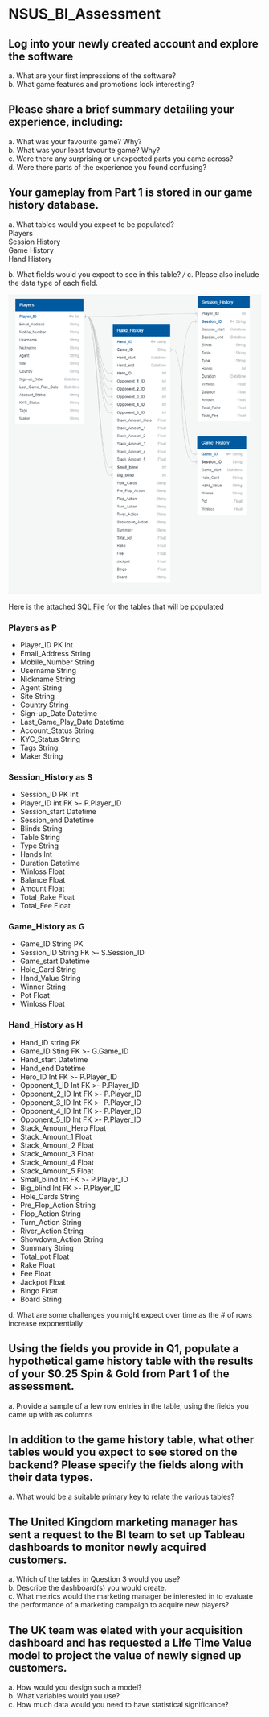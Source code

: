 # NSUS_BI_Assessment

## Log into your newly created account and explore the software
a. What are your first impressions of the software? <br />
b. What game features and promotions look interesting?

## Please share a brief summary detailing your experience, including:
a. What was your favourite game? Why?  <br />
b. What was your least favourite game? Why? <br />
c. Were there any surprising or unexpected parts you came across? <br />
d. Were there parts of the experience you found confusing? 

## Your gameplay from Part 1 is stored in our game history database.
a. What tables would you expect to be populated?<br />
Players <br />
Session History <br />
Game History <br />
Hand History

b. What fields would you expect to see in this table? */* c. Please also include the data type of each field.
<br />

![ERD](https://raw.githubusercontent.com/alecngai/NSUS_BI_Assessment/main/Resources/ERD_Final.png)

Here is the attached [SQL File](https://github.com/alecngai/NSUS_BI_Assessment/blob/main/Tables.sql) for the tables that will be populated 

### Players as P

- Player_ID PK Int 
- Email_Address String 
- Mobile_Number String
- Username String
- Nickname String
- Agent String
- Site String
- Country String
- Sign-up_Date Datetime
- Last_Game_Play_Date Datetime
- Account_Status String
- KYC_Status String
- Tags String
- Maker String

### Session_History as S

- Session_ID PK Int
- Player_ID int FK >- P.Player_ID
- Session_start Datetime
- Session_end Datetime
- Blinds String
- Table String
- Type String
- Hands Int
- Duration Datetime
- Winloss Float
- Balance Float
- Amount Float
- Total_Rake Float
- Total_Fee Float

### Game_History as G

- Game_ID  String PK
- Session_ID String FK >- S.Session_ID
- Game_start Datetime
- Hole_Card String
- Hand_Value String
- Winner String
- Pot Float
- Winloss Float


### Hand_History as H

- Hand_ID string PK
- Game_ID Sting FK >- G.Game_ID
- Hand_start Datetime
- Hand_end Datetime
- Hero_ID Int FK >- P.Player_ID
- Opponent_1_ID Int FK >- P.Player_ID
- Opponent_2_ID Int FK >- P.Player_ID
- Opponent_3_ID Int FK >- P.Player_ID
- Opponent_4_ID Int FK >- P.Player_ID
- Opponent_5_ID Int FK >- P.Player_ID
- Stack_Amount_Hero Float
- Stack_Amount_1 Float
- Stack_Amount_2 Float
- Stack_Amount_3 Float
- Stack_Amount_4 Float
- Stack_Amount_5 Float
- Small_blind Int FK >- P.Player_ID
- Big_blind Int FK >- P.Player_ID
- Hole_Cards String
- Pre_Flop_Action String
- Flop_Action String
- Turn_Action String
- River_Action String
- Showdown_Action String
- Summary String
- Total_pot Float
- Rake Float
- Fee Float
- Jackpot Float
- Bingo Float
- Board String


d. What are some challenges you might expect over time as the # of rows increase
exponentially

## Using the fields you provide in Q1, populate a hypothetical game history table with the results of your $0.25 Spin & Gold from Part 1 of the assessment.
a. Provide a sample of a few row entries in the table, using the fields you came up
with as columns

## In addition to the game history table, what other tables would you expect to see stored on the backend? Please specify the fields along with their data types.
a. What would be a suitable primary key to relate the various tables?

## The United Kingdom marketing manager has sent a request to the BI team to set up Tableau dashboards to monitor newly acquired customers.
a. Which of the tables in Question 3 would you use? <br />
b. Describe the dashboard(s) you would create.<br />
c. What metrics would the marketing manager be interested in to evaluate the
performance of a marketing campaign to acquire new players?

## The UK team was elated with your acquisition dashboard and has requested a Life Time Value model to project the value of newly signed up customers.
a. How would you design such a model?<br />
b. What variables would you use?<br />
c. How much data would you need to have statistical significance?